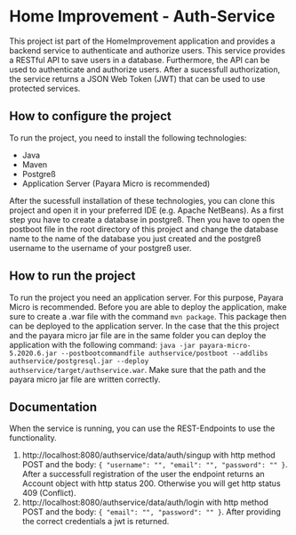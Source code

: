 # Home Improvement - Auth-Service
This project ist part of the HomeImprovement application and provides a backend service to authenticate and authorize users. This service provides a RESTful API to save users in a database. Furthermore, the API can be used to authenticate and authorize users. After a sucessfull authorization, the service returns a JSON Web Token (JWT) that can be used to use protected services.

## How to configure the project
To run the project, you need to install the following technologies:
- Java
- Maven
- Postgreß
- Application Server (Payara Micro is recommended)

After the sucessfull installation of these technologies, you can clone this project and open it in your preferred IDE (e.g. Apache NetBeans). As a first step you have to create a database in postgreß. Then you have to open the postboot file in the root directory of this project and change the database name to the name of the database you just created and the postgreß username to the username of your postgreß user.

## How to run the project
To run the project you need an application server. For this purpose, Payara Micro is recommended. Before you are able to deploy the application, make sure to create a .war file with the command `mvn package`. This package then can be deployed to the application server. In the case that the this project and the payara micro jar file are in the same folder you can deploy the application with the following command: `java -jar payara-micro-5.2020.6.jar --postbootcommandfile authservice/postboot --addlibs authservice/postgresql.jar --deploy authservice/target/authservice.war`. Make sure that the path and the payara micro jar file are written correctly.

## Documentation
When the service is running, you can use the REST-Endpoints to use the functionality.
1. http://localhost:8080/authservice/data/auth/singup with http method POST and the body:
`{
    "username": "",
    "email": "",
    "password": ""
}`. After a successfull registration of the user the endpoint returns an Account object with http status 200. Otherwise you will get http status 409 (Conflict).
2. http://localhost:8080/authservice/data/auth/login with http method POST and the body:
`{
    "email": "",
    "password": ""
}`. After providing the correct credentials a jwt is returned.
